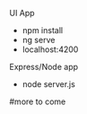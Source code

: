 UI App
- npm install
- ng serve
- localhost:4200

Express/Node app
- node server.js


#more to come
